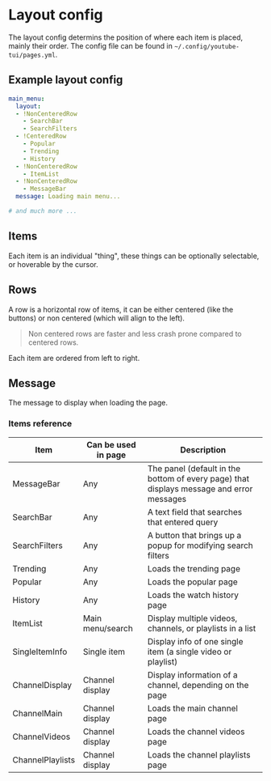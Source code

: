 # Layout config

The layout config determins the position of where each item is placed, mainly their order. The config file can be found in `~/.config/youtube-tui/pages.yml`.

## Example layout config

```yaml
main_menu:
  layout:
  - !NonCenteredRow
    - SearchBar
    - SearchFilters
  - !CenteredRow
    - Popular
    - Trending
    - History
  - !NonCenteredRow
    - ItemList
  - !NonCenteredRow
    - MessageBar
  message: Loading main menu...

# and much more ...
```

## Items

Each item is an individual "thing", these things can be optionally selectable, or hoverable by the cursor.

## Rows

A row is a horizontal row of items, it can be either centered (like the buttons) or non centered (which will align to the left).

> Non centered rows are faster and less crash prone compared to centered rows.

Each item are ordered from left to right.

## Message

The message to display when loading the page.

### Items reference

|Item|Can be used in page|Description|
|---|---|---|
|MessageBar|Any|The panel (default in the bottom of every page) that displays message and error messages|
|SearchBar|Any|A text field that searches that entered query|
|SearchFilters|Any|A button that brings up a popup for modifying search filters|
|Trending|Any|Loads the trending page|
|Popular|Any|Loads the popular page|
|History|Any|Loads the watch history page|
|ItemList|Main menu/search|Display multiple videos, channels, or playlists in a list|
|SingleItemInfo|Single item|Display info of one single item (a single video or playlist)|
|ChannelDisplay|Channel display|Display information of a channel, depending on the page|
|ChannelMain|Channel display|Loads the main channel page|
|ChannelVideos|Channel display|Loads the channel videos page|
|ChannelPlaylists|Channel display|Loads the channel playlists page|
